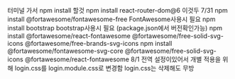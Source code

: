 터미널 가서 
npm install 할것
npm install react-router-dom@6 이것두
7/31 npm install @fortawesome/fontawesome-free FontAwesome사용시 필요
     npm install bootstrap bootstrap사용시 필요 (package.json에서 버전확인가능)
     npm install @fortawesome/react-fontawesome @fortawesome/free-solid-svg-icons @fortawesome/free-brands-svg-icons
     npm install @fortawesome/fontawesome-svg-core @fortawesome/free-solid-svg-icons @fortawesome/react-fontawesome
8/1  전역 설정이있어서 개별 적용을 위해 login.css를 login.module.css로 변경함 login.css는 삭제해도 무방

